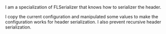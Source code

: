 I am a specialization of FLSerializer that knows how to serializer the header.

I copy the current configuration and manipulated some values to make the configuration works for header serialization. I also prevent recursive header serialization.